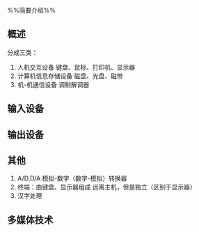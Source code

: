 %%简要介绍%%
## 概述
分成三类：
1. 人机交互设备       键盘、鼠标、打印机、显示器
2. 计算机信息存储设备 磁盘、光盘、磁带
3. 机-机通信设备      调制解调器
## 输入设备

## 输出设备

## 其他
1. A/D,D/A 模拟-数字（数字-模拟）转换器
2. 终端：由键盘、显示器组成
    远离主机，但是独立（区别于显示器）
2. 汉字处理
## 多媒体技术
